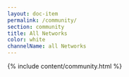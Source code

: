 ```yaml
---
layout: doc-item
permalink: /community/
section: community
title: All Networks
color: white
channelName: all Networks
---
```

{% include content/community.html %}